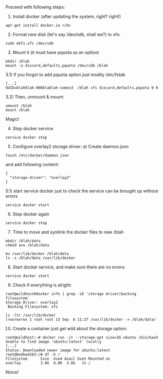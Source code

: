 

Proceed with following steps:


1) Install docker  (after updating the system, right? right!)
```
apt-get install docker.io </b>
```

2) Format new disk  (let's say /dev/sdb, shall we?) to xfs:

```
sudo mkfs.xfs /dev/sdb
```

3) Mount it (it must have pquota as an option)

```
mkdir /blah
mount -o discard,defaults,pquota /dev/sdb /blah
```
3.1) If you forgot to add pquota option just modity /etc/fstab 

```
[...]
UUID=blahblah-000blablah-someid  /blah xfs discard,defaults,pquota 0 0

```

3.2) Then,  unmount & mount:
```
umount /blah
mount /blah

```
Magic!

4) Stop docker service

```
service docker stop
```

5) Configure overlay2 storage driver:
a) Create daemon.json
```
touch /etc/docker/daemon.json
```
and add following content:

```
{
  "storage-driver": "overlay2"
}
```

5.1) start service docker just to check the service can be brought up without errors

```
service docker start 
```

6) Stop docker again

```
service docker stop
```

7) Time to move and symlink the docker files to new /blah

```
mkdir /blah/data
chmod a+w /blah/data
 ```
 
```
mv /var/lib/docker /blah/data
ln -s /blah/data /var/lib/docker
```
8) Start docker service, and make sure there are no errors:

```
service docker start
```

9) Check if everything is alright:
```
root@wildhost#docker info | grep -iE 'storage driver|backing filesystem'
Storage Driver: overlay2
 Backing Filesystem: xfs
```
```
ls -ltr /var/lib/docker
lrwxrwxrwx 1 root root 13 Sep  6 11:27 /var/lib/docker -> /blah/data/
```

10) Create a container just get wild about the storage option:

```
root@wildhost:~# docker run -it --storage-opt size=3G ubuntu /bin/bash
Unable to find image 'ubuntu:latest' locally
[...]
Status: Downloaded newer image for ubuntu:latest
root@bedbed263:/# df -h /
Filesystem      Size  Used Avail Use% Mounted on
overlay         3.0G  8.0K  3.0G   1% /
```
Noice!


